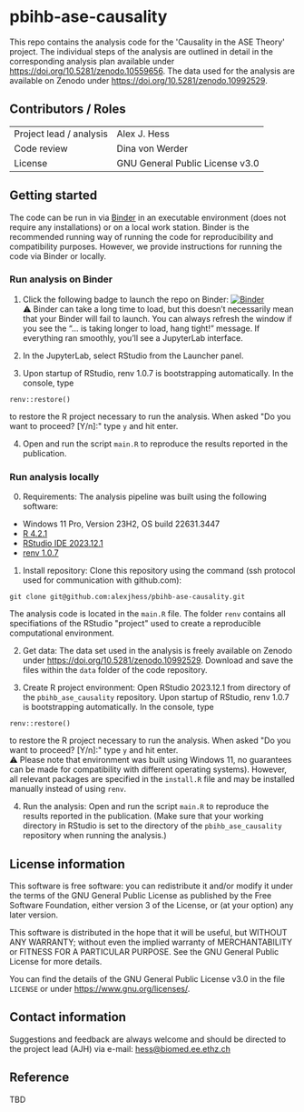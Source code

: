 # pbihb-ase-causality

This repo contains the analysis code for the 'Causality in the ASE Theory' project.
The individual steps of the analysis are outlined in detail in the corresponding analysis plan available under <https://doi.org/10.5281/zenodo.10559656>.
The data used for the analysis are available on Zenodo under <https://doi.org/10.5281/zenodo.10992529>.


## Contributors / Roles
|                               |                                             |
| ----------------------------- | ------------------------------------------- |
| Project lead / analysis       | Alex J. Hess                                |
| Code review                   | Dina von Werder                             |
| License                       | GNU General Public License v3.0             |


## Getting started

The code can be run in via [Binder](https://mybinder.org/) in an executable environment (does not require any installations) or on a local work station. Binder is the recommended running way of running the code for reproducibility and compatibility purposes. However, we provide instructions for running the code via Binder or locally.


### Run analysis on Binder

1. Click the following badge to launch the repo on Binder: [![Binder](https://mybinder.org/badge_logo.svg)](https://mybinder.org/v2/gh/alexjhess/pbihb-ase-causality/HEAD)  
:warning: Binder can take a long time to load, but this doesn’t necessarily mean that your Binder will fail to launch. You can always refresh the window if you see the “… is taking longer to load, hang tight!” message. If everything ran smoothly, you’ll see a JupyterLab interface.

2. In the JupyterLab, select RStudio from the Launcher panel.

3. Upon startup of RStudio, renv 1.0.7 is bootstrapping automatically.
In the console, type
```
renv::restore()
```
to restore the R project necessary to run the analysis.
When asked "Do you want to proceed? [Y/n]:" type `y` and hit enter.

4. Open and run the script `main.R` to reproduce the results reported in the publication.


### Run analysis locally

0. Requirements: The analysis pipeline was built using the following software:
  * Windows 11 Pro, Version 23H2, OS build 22631.3447
  * [R 4.2.1](https://cran.r-project.org/)
  * [RStudio IDE 2023.12.1](https://docs.posit.co/previous-versions/rstudio/)
  * [renv 1.0.7](https://rstudio.github.io/renv/)  


1. Install repository: Clone this repository using the command (ssh protocol used for communication with github.com):
```
git clone git@github.com:alexjhess/pbihb-ase-causality.git
```
The analysis code is located in the `main.R` file. The folder `renv` contains all specifiations of the RStudio "project" used to create a reproducible computational environment.

2. Get data: The data set used in the analysis is freely available on Zenodo under <https://doi.org/10.5281/zenodo.10992529>.
Download and save the files within the `data` folder of the code repository.

3. Create R project environment: Open RStudio 2023.12.1 from directory of the `pbihb_ase_causality` repository. Upon startup of RStudio, renv 1.0.7 is bootstrapping automatically.
In the console, type
```
renv::restore()
```
to restore the R project necessary to run the analysis.
When asked "Do you want to proceed? [Y/n]:" type `y` and hit enter.  
:warning: Please note that environment was built using Windows 11, no guarantees can be made for compatibility with different operating systems). However, all relevant packages are specified in the `install.R` file and may be installed manually instead of using `renv`.

4. Run the analysis: Open and run the script `main.R` to reproduce the results reported in the publication.
(Make sure that your working directory in RStudio is set to the directory of the `pbihb_ase_causality` repository when running the analysis.)


## License information
This software is free software: you can redistribute it and/or modify it under the terms of the GNU General Public License as published by the Free Software Foundation, either version 3 of the License, or (at your option) any later version.

This software is distributed in the hope that it will be useful, but WITHOUT ANY WARRANTY; without even the implied warranty of MERCHANTABILITY or FITNESS FOR A PARTICULAR PURPOSE. See the GNU General Public License for more details.

You can find the details of the GNU General Public License v3.0 in the file `LICENSE` or under <https://www.gnu.org/licenses/>.


## Contact information

Suggestions and feedback are always welcome and should be directed to the project lead (AJH) via e-mail: <hess@biomed.ee.ethz.ch>


## Reference

TBD
